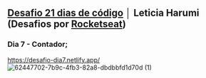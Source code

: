 ## <a href="https://github.com/leticiaharumi/desafio-21dias" target="_blank">Desafio 21 dias de código</a> │ Leticia Harumi (Desafios por <a href="https://www.instagram.com/rocketseat_oficial/" target="_blank">Rocketseat</a>)
### Dia 7 - Contador; 
https://desafio-dia7.netlify.app/<br>
![62447702-7b9c-4fb3-82a8-dbdbbfd1d70d (1)](https://user-images.githubusercontent.com/80927546/196675367-bc429ffd-fc80-48d2-8922-24a250086595.gif)
